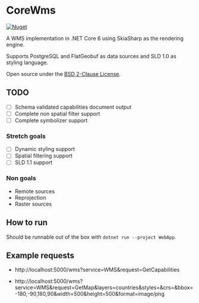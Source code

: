 # CoreWms

[![Nuget](https://img.shields.io/nuget/v/CoreWms)](https://www.nuget.org/packages/CoreWms/)

A WMS implementation in .NET Core 6 using SkiaSharp as the rendering engine.

Supports PostgreSQL and FlatGeobuf as data sources and SLD 1.0 as styling language.

Open source under the [BSD 2-Clause License](https://tldrlegal.com/license/bsd-2-clause-license-(freebsd)).

## TODO

* [ ] Schema validated capabilities document output
* [ ] Complete non spatial filter support
* [ ] Complete symbolizer support

### Stretch goals

* [ ] Dynamic styling support
* [ ] Spatial filtering support
* [ ] SLD 1.1 support

### Non goals

* Remote sources
* Reprojection
* Raster sources

## How to run

Should be runnable out of the box with `dotnet run --project WebApp`.

## Example requests

* http://localhost:5000/wms?service=WMS&request=GetCapabilities

* http://localhost:5000/wms?service=WMS&request=GetMap&layers=countries&styles=&crs=&bbox=-180,-90,180,90&width=500&height=500&format=image/png